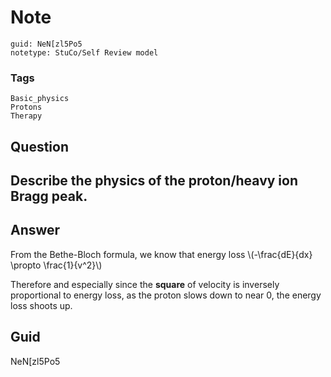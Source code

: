 # Note
```
guid: NeN[zl5Po5
notetype: StuCo/Self Review model
```

### Tags
```
Basic_physics
Protons
Therapy
```

## Question
<h2>Describe the physics of the proton/heavy ion Bragg peak.</h2>

## Answer
<section>
<p>From the Bethe-Bloch formula, we know that energy loss \(-\frac{dE}{dx} \propto \frac{1}{v^2}\)</p>
<p>Therefore and especially since the <strong>square</strong>  of velocity is inversely proportional to energy loss, as the proton slows down to near 0, the energy loss shoots up.</p>


</section>

## Guid
NeN[zl5Po5
